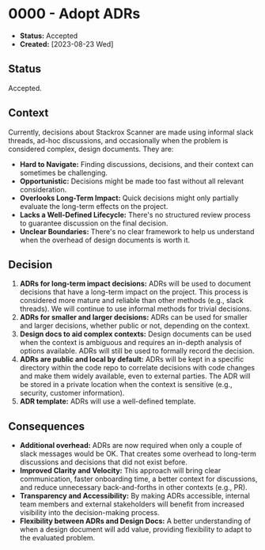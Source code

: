 # 0000 - Adopt ADRs

- **Status:** Accepted
- **Created:** [2023-08-23 Wed]

## Status

Accepted.

## Context

Currently, decisions about Stackrox Scanner are made using informal slack threads, ad-hoc discussions, and occasionally when the problem is considered complex, design documents. They are:

- **Hard to Navigate:** Finding discussions, decisions, and their context can sometimes be challenging.
- **Opportunistic:** Decisions might be made too fast without all relevant consideration.
- **Overlooks Long-Term Impact:** Quick decisions might only partially evaluate the long-term effects on the project.
- **Lacks a Well-Defined Lifecycle:** There's no structured review process to guarantee discussion on the final decision.
- **Unclear Boundaries:** There's no clear framework to help us understand when the overhead of design documents is worth it.

## Decision

1. **ADRs for long-term impact decisions:** ADRs will be used to document decisions that have a long-term impact on the project. This process is considered more mature and reliable than other methods (e.g., slack threads).  We will continue to use informal methods for trivial decisions.
2. **ADRs for smaller and larger decisions:** ADRs can be used for smaller and larger decisions, whether public or not, depending on the context.
3. **Design docs to aid complex contexts:** Design documents can be used when the context is ambiguous and requires an in-depth analysis of options available. ADRs will still be used to formally record the decision.
4. **ADRs are public and local by default:** ADRs will be kept in a specific directory within the code repo to correlate decisions with code changes and make them widely available, even to external parties. The ADR will be stored in a private location when the context is sensitive (e.g., security, customer information).
5. **ADR template:** ADRs will use a well-defined template.

## Consequences

- **Additional overhead:** ADRs are now required when only a couple of slack messages would be OK. That creates some overhead to long-term discussions and decisions that did not exist before.
- **Improved Clarity and Velocity:** This approach will bring clear communication, faster onboarding time, a better context for discussions, and reduce unnecessary back-and-forths in other contexts (e.g., PR).
- **Transparency and Accessibility:** By making ADRs accessible, internal team members and external stakeholders will benefit from increased visibility into the decision-making process.
- **Flexibility between ADRs and Design Docs:** A better understanding of when a design document will add value, providing flexibility to adapt to the evaluated problem.
